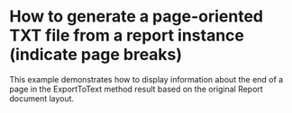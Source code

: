 # How to generate a page-oriented TXT file from a report instance (indicate page breaks)


This example demonstrates how to display information about the end of a page in the ExportToText method result based on the original Report document layout.

<br/>


